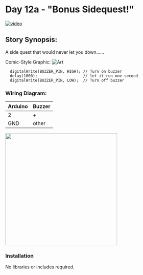 # Day 12a - "Bonus Sidequest!"

[![video](https://github.com/inventrdotio/AdventureKit30Days/blob/main/Youtube.png)](https://www.youtube.com/watch?v=dQw4w9WgXcQ)

## Story Synopsis:

A side quest that would never let you down......

Comic-Style Graphic:
![Art](https://en.wikipedia.org/wiki/Rick_Astley#/media/File:Rick_Astley_Dallas.jpg "Art")

```
  digitalWrite(BUZZER_PIN, HIGH); // Turn on buzzer
  delay(1000);                    // let it run one second
  digitalWrite(BUZZER_PIN, LOW);  // Turn off buzzer
```

### Wiring Diagram:
| Arduino | Buzzer |
| --- | --- |
| 2 | + |
| GND | other |

<img src="DayXX_bb.png" width="350">

### Installation
No libraries or includes required.
